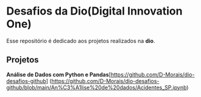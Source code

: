 # Desafios da Dio(Digital Innovation One)
Esse repositório é dedicado aos projetos realizados na **dio**.

## Projetos

**Análise de Dados com Python e Pandas**[https://github.com/D-Morais/dio-desafios-github] (https://github.com/D-Morais/dio-desafios-github/blob/main/An%C3%A1lise%20de%20dados/Acidentes_SP.ipynb)
